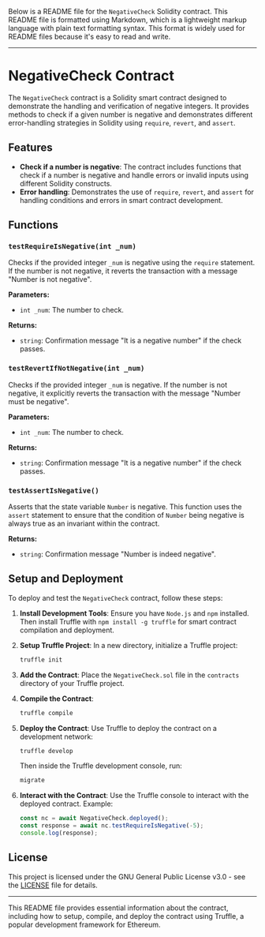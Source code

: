 Below is a README file for the `NegativeCheck` Solidity contract. This README file is formatted using Markdown, which is a lightweight markup language with plain text formatting syntax. This format is widely used for README files because it's easy to read and write.

---

# NegativeCheck Contract

The `NegativeCheck` contract is a Solidity smart contract designed to demonstrate the handling and verification of negative integers. It provides methods to check if a given number is negative and demonstrates different error-handling strategies in Solidity using `require`, `revert`, and `assert`.

## Features

- **Check if a number is negative**: The contract includes functions that check if a number is negative and handle errors or invalid inputs using different Solidity constructs.
- **Error handling**: Demonstrates the use of `require`, `revert`, and `assert` for handling conditions and errors in smart contract development.

## Functions

### `testRequireIsNegative(int _num)`

Checks if the provided integer `_num` is negative using the `require` statement. If the number is not negative, it reverts the transaction with a message "Number is not negative".

**Parameters:**
- `int _num`: The number to check.

**Returns:**
- `string`: Confirmation message "It is a negative number" if the check passes.

### `testRevertIfNotNegative(int _num)`

Checks if the provided integer `_num` is negative. If the number is not negative, it explicitly reverts the transaction with the message "Number must be negative".

**Parameters:**
- `int _num`: The number to check.

**Returns:**
- `string`: Confirmation message "It is a negative number" if the check passes.

### `testAssertIsNegative()`

Asserts that the state variable `Number` is negative. This function uses the `assert` statement to ensure that the condition of `Number` being negative is always true as an invariant within the contract.

**Returns:**
- `string`: Confirmation message "Number is indeed negative".

## Setup and Deployment

To deploy and test the `NegativeCheck` contract, follow these steps:

1. **Install Development Tools**: Ensure you have `Node.js` and `npm` installed. Then install Truffle with `npm install -g truffle` for smart contract compilation and deployment.

2. **Setup Truffle Project**: In a new directory, initialize a Truffle project:
   ```bash
   truffle init
   ```

3. **Add the Contract**: Place the `NegativeCheck.sol` file in the `contracts` directory of your Truffle project.

4. **Compile the Contract**:
   ```bash
   truffle compile
   ```

5. **Deploy the Contract**: Use Truffle to deploy the contract on a development network:
   ```bash
   truffle develop
   ```
   Then inside the Truffle development console, run:
   ```bash
   migrate
   ```

6. **Interact with the Contract**: Use the Truffle console to interact with the deployed contract. Example:
   ```javascript
   const nc = await NegativeCheck.deployed();
   const response = await nc.testRequireIsNegative(-5);
   console.log(response);
   ```

## License

This project is licensed under the GNU General Public License v3.0 - see the [LICENSE](LICENSE) file for details.

---

This README file provides essential information about the contract, including how to setup, compile, and deploy the contract using Truffle, a popular development framework for Ethereum.
